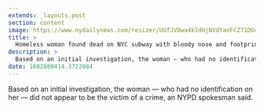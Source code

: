 ```yaml
--- 
extends: _layouts.post 
section: content 
image: https://www.nydailynews.com/resizer/UGfJVDwa4kIdHjNVdYaoFCZ71DU=/1200x0/top/cloudfront-us-east-1.images.arcpublishing.com/tronc/6TRDSPT54FFHBIN4W4ZR3IMJ6U.JPG 
title: > 
  Homeless woman found dead on NYC subway with bloody nose and footprints across body: source 
description: > 
  Based on an initial investigation, the woman — who had no identification on her — did not appear to be the victim of a crime, an NYPD spokesman said. 
date: 1602880414.3722084 
--- 
```

Based on an initial investigation, the woman — who had no identification on her — did not appear to be the victim of a crime, an NYPD spokesman said.